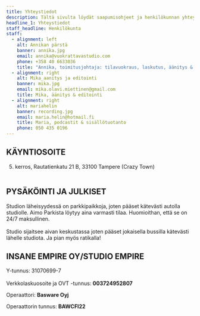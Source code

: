 ```yaml
---
title: Yhteystiedot
description: Tältä sivulta löydät saapumisohjeet ja henkilökunnan yhteystiedot
headline_1: Yhteystiedot
staff_headline: Henkilökunta
staff:
  - alignment: left
    alt: Annikan pärstä
    banner: annika.jpg
    email: annika@vuokrattavastudio.com
    phone: +358 40 6633036
    title: "Annika, toimitusjohtaja: tilavuokraus, laskutus, äänitys & kuvaus"
  - alignment: right
    alt: Mika_aanitys ja editointi
    banner: mika.jpg
    email: mika.olavi.miettinen@gmail.com
    title: Mika, äänitys & editointi
  - alignment: right
    alt: mariahelin
    banner: recording.jpg
    email: maria.helin@hotmail.fi
    title: Maria, podcastit & sisällötuotanto
    phone: 050 435 0196
---
```

## KÄYNTIOSOITE

5. kerros, Rautatienkatu 21 B, 33100 Tampere (Crazy Town) <br><br>

## PYSÄKÖINTI JA JULKISET

Studion läheisyydessä on parkkipaikkoja, joten pääset kätevästi autolla studiolle. Aimo Parkista löytyy aina varmasti tilaa. Huomioithan, että se on 24/7 maksullinen.\
\
Studio sijaitsee aivan keskustassa joten pääset jokaisella bussilla kätevästi lähelle studiota. Ja pian myös ratikalla!

## INSANE EMPIRE OY/STUDIO EMPIRE

Y-tunnus: 31070699-7\
\
Verkkolaskuosoite ja OVT -tunnus: **003724952807**

Operaattori: **Basware Oyj**

Operaattorin tunnus: **BAWCFI22** <br><br>